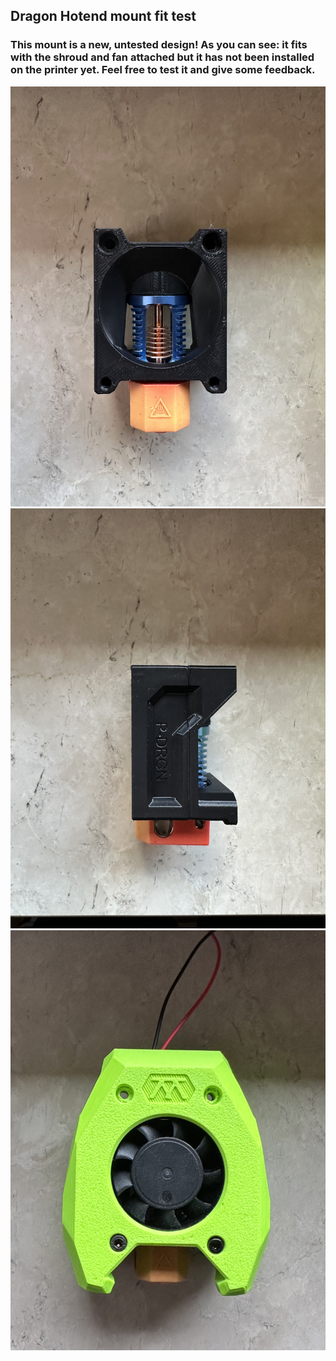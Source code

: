 ## Dragon Hotend mount fit test

### This mount is a new, untested design! As you can see: it fits with the shroud and fan attached but it has not been installed on the printer yet. Feel free to test it and give some feedback.

<img src="Images/Dragon Hotend Mount/Dragon_Hotend_mount_front.jpeg" width="700">

<img src="Images/Dragon Hotend Mount/Dragon_Hotend_mount_side.jpeg" width="700">

<img src="Images/Dragon Hotend Mount/Dragon_Hotend_mount_with_shroud.jpeg" width="700">